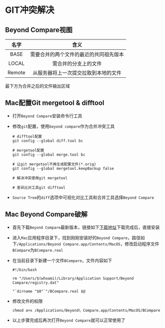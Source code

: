 # GIT冲突解决

## Beyond Compare视图

|  名字  |                  含义                  |
| :----: | :------------------------------------: |
|  BASE  | 需要合并的两个文件的最近的共同祖先版本 |
| LOCAL  |          需合并的分支上的文件          |
| Remote |  从服务器将上一次提交拉取到本地的文件  |

最下方为合并之后的文件输出区域

## Mac配置Git mergetool & difftool

- 打开`Beyond Compare`安装命令行工具

- 修改`git`配置，使用`beyond compare`作为合并冲突工具

  ```
  # difftool配置
  git config --global diff.tool bc
  
  # mergetool配置
  git config --global merge.tool bc
  
  # 让git mergetool不再生成配置文件(*.orig)
  git config --global mergetool.keepBackup false
  
  # 解决冲突使用git mergetool
  
  # 差异比对工具git difftool
  ```

- `Source Tree`的`diff`选项中可视化对比工具和合并工具选择`Beyond Compare`

## Mac Beyond Compare破解

- 首先下载`Beyond Compare`最新版本，链接如下[下载地址](https://www.scootersoftware.com/download.php)下载完成后，直接安装

- 进入`Mac`应用程序目录下，找到刚刚安装好的`Beyond Compare`，路径如下`/Applications/Beyond Compare.app/Contents/MacOS`，修改启动程序文件`BCompare`为`BCompare.real`

- 在当前目录下新建一个文件`BCompare`，文件内容如下

  ```
  #!/bin/bash
  
  rm "/Users/$(whoami)/Library/Application Support/Beyond Compare/registry.dat"
  
  "`dirname "$0"`"/BCompare.real $@
  ```

- 修改文件的权限

  ```
  chmod a+x /Applications/Beyond\ Compare.app/Contents/MacOS/BCompare
  ```

- 以上步骤完成后再次打开`Beyond Compare`就可以正常使用了

